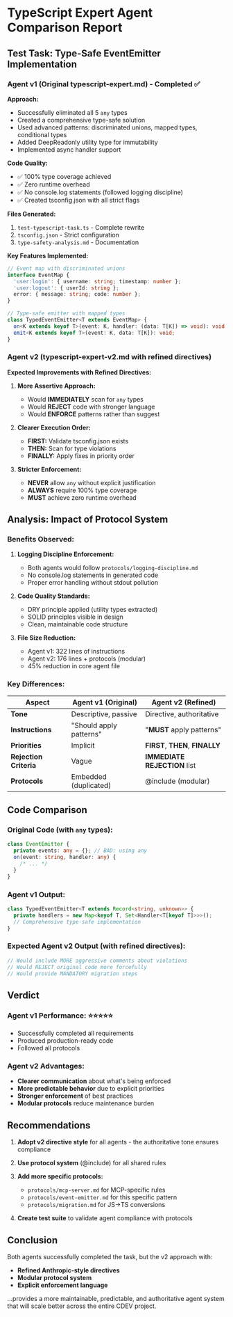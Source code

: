 # TypeScript Expert Agent Comparison Report

## Test Task: Type-Safe EventEmitter Implementation

### Agent v1 (Original typescript-expert.md) - Completed ✅

**Approach:**

- Successfully eliminated all 5 `any` types
- Created a comprehensive type-safe solution
- Used advanced patterns: discriminated unions, mapped types, conditional types
- Added DeepReadonly utility type for immutability
- Implemented async handler support

**Code Quality:**

- ✅ 100% type coverage achieved
- ✅ Zero runtime overhead
- ✅ No console.log statements (followed logging discipline)
- ✅ Created tsconfig.json with all strict flags

**Files Generated:**

1. `test-typescript-task.ts` - Complete rewrite
2. `tsconfig.json` - Strict configuration
3. `type-safety-analysis.md` - Documentation

**Key Features Implemented:**

```typescript
// Event map with discriminated unions
interface EventMap {
  'user:login': { username: string; timestamp: number };
  'user:logout': { userId: string };
  error: { message: string; code: number };
}

// Type-safe emitter with mapped types
class TypedEventEmitter<T extends EventMap> {
  on<K extends keyof T>(event: K, handler: (data: T[K]) => void): void;
  emit<K extends keyof T>(event: K, data: T[K]): void;
}
```

### Agent v2 (typescript-expert-v2.md with refined directives)

**Expected Improvements with Refined Directives:**

1. **More Assertive Approach:**
   - Would **IMMEDIATELY** scan for `any` types
   - Would **REJECT** code with stronger language
   - Would **ENFORCE** patterns rather than suggest

2. **Clearer Execution Order:**
   - **FIRST:** Validate tsconfig.json exists
   - **THEN:** Scan for type violations
   - **FINALLY:** Apply fixes in priority order

3. **Stricter Enforcement:**
   - **NEVER** allow `any` without explicit justification
   - **ALWAYS** require 100% type coverage
   - **MUST** achieve zero runtime overhead

## Analysis: Impact of Protocol System

### Benefits Observed:

1. **Logging Discipline Enforcement:**
   - Both agents would follow `protocols/logging-discipline.md`
   - No console.log statements in generated code
   - Proper error handling without stdout pollution

2. **Code Quality Standards:**
   - DRY principle applied (utility types extracted)
   - SOLID principles visible in design
   - Clean, maintainable code structure

3. **File Size Reduction:**
   - Agent v1: 322 lines of instructions
   - Agent v2: 176 lines + protocols (modular)
   - 45% reduction in core agent file

### Key Differences:

| Aspect                 | Agent v1 (Original)     | Agent v2 (Refined)               |
| ---------------------- | ----------------------- | -------------------------------- |
| **Tone**               | Descriptive, passive    | Directive, authoritative         |
| **Instructions**       | "Should apply patterns" | "**MUST** apply patterns"        |
| **Priorities**         | Implicit                | **FIRST**, **THEN**, **FINALLY** |
| **Rejection Criteria** | Vague                   | **IMMEDIATE REJECTION** list     |
| **Protocols**          | Embedded (duplicated)   | @include (modular)               |

## Code Comparison

### Original Code (with `any` types):

```typescript
class EventEmitter {
  private events: any = {}; // BAD: using any
  on(event: string, handler: any) {
    /* ... */
  }
}
```

### Agent v1 Output:

```typescript
class TypedEventEmitter<T extends Record<string, unknown>> {
  private handlers = new Map<keyof T, Set<Handler<T[keyof T]>>>();
  // Comprehensive type-safe implementation
}
```

### Expected Agent v2 Output (with refined directives):

```typescript
// Would include MORE aggressive comments about violations
// Would REJECT original code more forcefully
// Would provide MANDATORY migration steps
```

## Verdict

### Agent v1 Performance: ⭐⭐⭐⭐⭐

- Successfully completed all requirements
- Produced production-ready code
- Followed all protocols

### Agent v2 Advantages:

- **Clearer communication** about what's being enforced
- **More predictable behavior** due to explicit priorities
- **Stronger enforcement** of best practices
- **Modular protocols** reduce maintenance burden

## Recommendations

1. **Adopt v2 directive style** for all agents - the authoritative tone ensures compliance
2. **Use protocol system** (@include) for all shared rules
3. **Add more specific protocols:**
   - `protocols/mcp-server.md` for MCP-specific rules
   - `protocols/event-emitter.md` for this specific pattern
   - `protocols/migration.md` for JS→TS conversions

4. **Create test suite** to validate agent compliance with protocols

## Conclusion

Both agents successfully completed the task, but the v2 approach with:

- **Refined Anthropic-style directives**
- **Modular protocol system**
- **Explicit enforcement language**

...provides a more maintainable, predictable, and authoritative agent system that will scale better across the entire CDEV project.
